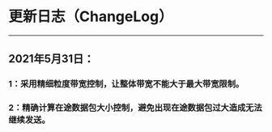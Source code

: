 # 更新日志（ChangeLog）

------

## 2021年5月31日：
### 1：采用精细粒度带宽控制，让整体带宽不能大于最大带宽限制。
### 2：精确计算在途数据包大小控制，避免出现在途数据包过大造成无法继续发送。